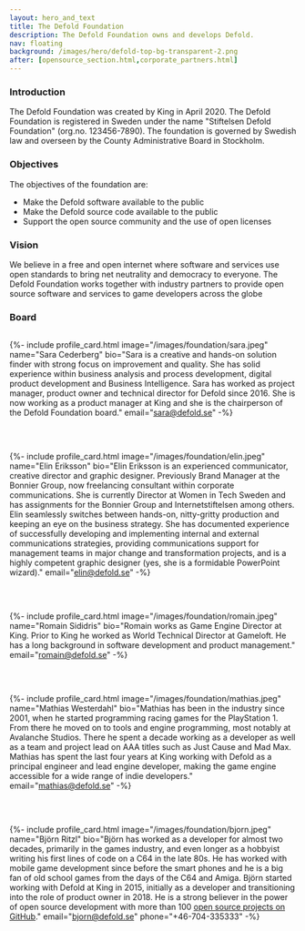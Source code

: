 ```yaml
---
layout: hero_and_text
title: The Defold Foundation
description: The Defold Foundation owns and develops Defold.
nav: floating
background: /images/hero/defold-top-bg-transparent-2.png
after: [opensource_section.html,corporate_partners.html]
---
```


### Introduction
The Defold Foundation was created by King in April 2020. The Defold Foundation is registered in Sweden under the name "Stiftelsen Defold Foundation" (org.no. 123456-7890). The foundation is governed by Swedish law and overseen by the County Administrative Board in Stockholm.

### Objectives
The objectives of the foundation are:

* Make the Defold software available to the public
* Make the Defold source code available to the public
* Support the open source community and the use of open licenses

### Vision
We believe in a free and open internet where software and services use open standards to bring net neutrality and democracy to everyone. The Defold Foundation works together with industry partners to provide open source software and services to game developers across the globe

### Board

<div style="display: grid; grid-template-columns: repeat(auto-fit, minmax(300px, 1fr)); grid-gap: 2rem; padding: 0px;">

{%- include profile_card.html
	image="/images/foundation/sara.jpeg"
	name="Sara Cederberg"
	bio="Sara is a creative and hands-on solution finder with strong focus on improvement and quality. She has solid experience within business analysis and process development, digital product development and Business Intelligence. Sara has worked as project manager, product owner and technical director for Defold since 2016. She is now working as a product manager at King and she is the chairperson of the Defold Foundation board."
	email="sara@defold.se"
-%}

{%- include profile_card.html
	image="/images/foundation/elin.jpeg"
	name="Elin Eriksson"
	bio="Elin Eriksson is an experienced communicator, creative director and graphic designer. Previously Brand Manager at the Bonnier Group, now freelancing consultant within corporate communications. She is currently Director at Women in Tech Sweden and has assignments for the Bonnier Group and Internetstiftelsen among others. Elin seamlessly switches between hands-on, nitty-gritty production and keeping an eye on the business strategy. She has documented experience of successfully developing and implementing internal and external communications strategies, providing communications support for management teams in major change and transformation projects, and is a highly competent graphic designer (yes, she is a formidable PowerPoint wizard)."
	email="elin@defold.se"
-%}

{%- include profile_card.html
	image="/images/foundation/romain.jpeg"
	name="Romain Sididris"
	bio="Romain works as Game Engine Director at King. Prior to King he worked as World Technical Director at Gameloft. He has a long background in software development and product management."
	email="romain@defold.se"
-%}

{%- include profile_card.html
	image="/images/foundation/mathias.jpeg"
	name="Mathias Westerdahl"
	bio="Mathias has been in the industry since 2001, when he started programming racing games for the PlayStation 1. From there he moved on to tools and engine programming, most notably at Avalanche Studios. There he spent a decade working as a developer as well as a team and project lead on AAA titles such as Just Cause and Mad Max. Mathias has spent the last four years at King working with Defold as a principal engineer and lead engine developer, making the game engine accessible for a wide range of indie developers."
	email="mathias@defold.se"
-%}

{%- include profile_card.html
	image="/images/foundation/bjorn.jpeg"
	name="Björn Ritzl"
	bio="Björn has worked as a developer for almost two decades, primarily in the games industry, and even longer as a hobbyist writing his first lines of code on a C64 in the late 80s. He has worked with mobile game development since before the smart phones and he is a big fan of old school games from the days of the C64 and Amiga. Björn started working with Defold at King in 2015, initially as a developer and transitioning into the role of product owner in 2018. He is a strong believer in the power of open source development with more than 100 [open source projects on GitHub](https://www.github.com/britzl)."
	email="bjorn@defold.se"
	phone="+46-704-335333"
-%}
</div>
